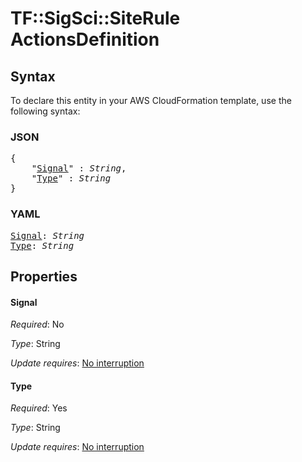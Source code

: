 # TF::SigSci::SiteRule ActionsDefinition

## Syntax

To declare this entity in your AWS CloudFormation template, use the following syntax:

### JSON

<pre>
{
    "<a href="#signal" title="Signal">Signal</a>" : <i>String</i>,
    "<a href="#type" title="Type">Type</a>" : <i>String</i>
}
</pre>

### YAML

<pre>
<a href="#signal" title="Signal">Signal</a>: <i>String</i>
<a href="#type" title="Type">Type</a>: <i>String</i>
</pre>

## Properties

#### Signal

_Required_: No

_Type_: String

_Update requires_: [No interruption](https://docs.aws.amazon.com/AWSCloudFormation/latest/UserGuide/using-cfn-updating-stacks-update-behaviors.html#update-no-interrupt)

#### Type

_Required_: Yes

_Type_: String

_Update requires_: [No interruption](https://docs.aws.amazon.com/AWSCloudFormation/latest/UserGuide/using-cfn-updating-stacks-update-behaviors.html#update-no-interrupt)

